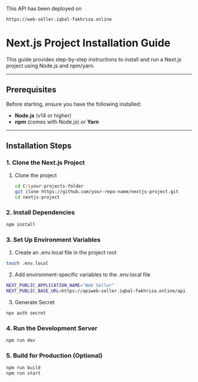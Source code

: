 This API has been deployed on

```bash
https://web-seller.iqbal-fakhriza.online
```

# Next.js Project Installation Guide

This guide provides step-by-step instructions to install and run a Next.js project using Node.js and npm/yarn.

---

## Prerequisites

Before starting, ensure you have the following installed:

- **Node.js** (v14 or higher)
- **npm** (comes with Node.js) or **Yarn**

---

## Installation Steps

### 1. Clone the Next.js Project

1. Clone the project
   ```bash
   cd C:\your-projects-folder
   git clone https://github.com/your-repo-name/nextjs-project.git
   cd nextjs-project
   ```

### 2. Install Dependencies

```bash
npm install
```

### 3. Set Up Environment Variables

1. Create an .env.local file in the project root

```bash
touch .env.local
```

2. Add environment-specific variables to the .env.local file

```bash
NEXT_PUBLIC_APPLICATION_NAME="Web Seller"
NEXT_PUBLIC_BASE_URL=https://apiweb-seller.iqbal-fakhriza.online/api
```

3. Generate Secret

```bash
npx auth secret
```

### 4. Run the Development Server

```bash
npm run dev
```

### 5. Build for Production (Optional)

```bash
npm run build
npm run start
```

